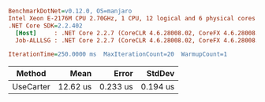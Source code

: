 ``` ini

BenchmarkDotNet=v0.12.0, OS=manjaro 
Intel Xeon E-2176M CPU 2.70GHz, 1 CPU, 12 logical and 6 physical cores
.NET Core SDK=2.2.402
  [Host]     : .NET Core 2.2.7 (CoreCLR 4.6.28008.02, CoreFX 4.6.28008.03), X64 RyuJIT
  Job-ALLLSG : .NET Core 2.2.7 (CoreCLR 4.6.28008.02, CoreFX 4.6.28008.03), X64 RyuJIT

IterationTime=250.0000 ms  MaxIterationCount=20  WarmupCount=1  

```
|    Method |     Mean |    Error |   StdDev |
|---------- |---------:|---------:|---------:|
| UseCarter | 12.62 us | 0.233 us | 0.194 us |
